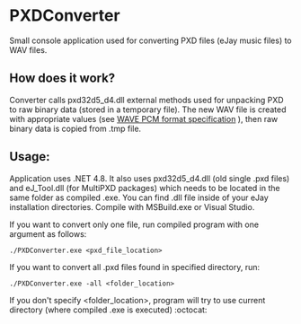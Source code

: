 


# PXDConverter
Small console application used for converting PXD files (eJay music files) to WAV files.
## How does it work?
Converter calls pxd32d5_d4.dll external methods used for unpacking PXD to raw binary data (stored in a temporary file). The new WAV file is created with appropriate values (see  [WAVE PCM format specification](http://soundfile.sapp.org/doc/WaveFormat) ), then raw binary data is copied from .tmp file.
## Usage:
Application uses .NET 4.8. It also uses pxd32d5_d4.dll (old single .pxd files) and eJ_Tool.dll (for MultiPXD packages) which needs to be located in the same folder as compiled .exe. You can find .dll file inside of your eJay installation directories.
Compile with MSBuild.exe or Visual Studio.

If you want to convert only one file, run compiled program with one argument as follows:
```
./PXDConverter.exe <pxd_file_location>
```

If you want to convert all .pxd files found in specified directory, run:
```
./PXDConverter.exe -all <folder_location>
```
If you don't specify <folder_location>, program will try to use current directory (where compiled .exe is executed) :octocat:
